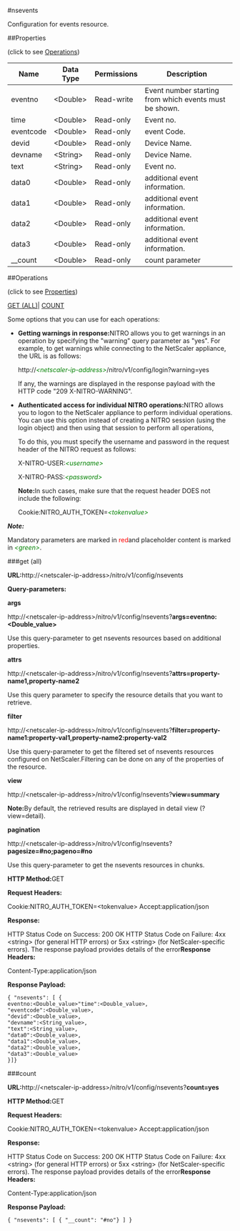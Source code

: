 #nsevents

Configuration for events resource.


##Properties 
<span>(click to see [Operations](#opera))</span>


<table><thead><tr><th>Name</th><th>Data Type</th><th>Permissions</th><th>Description</th></tr></thead><tbody><tr><td>eventno</td><td>&lt;Double></td><td>Read-write</td><td>Event number starting from which events must be shown.</td></tr><tr><td>time</td><td>&lt;Double></td><td>Read-only</td><td>Event no.</td></tr><tr><td>eventcode</td><td>&lt;Double></td><td>Read-only</td><td>event Code.</td></tr><tr><td>devid</td><td>&lt;Double></td><td>Read-only</td><td>Device Name.</td></tr><tr><td>devname</td><td>&lt;String></td><td>Read-only</td><td>Device Name.</td></tr><tr><td>text</td><td>&lt;String></td><td>Read-only</td><td>Event no.</td></tr><tr><td>data0</td><td>&lt;Double></td><td>Read-only</td><td>additional event information.</td></tr><tr><td>data1</td><td>&lt;Double></td><td>Read-only</td><td>additional event information.</td></tr><tr><td>data2</td><td>&lt;Double></td><td>Read-only</td><td>additional event information.</td></tr><tr><td>data3</td><td>&lt;Double></td><td>Read-only</td><td>additional event information.</td></tr><tr><td>__count</td><td>&lt;Double></td><td>Read-only</td><td>count parameter</td></tr></tbody></table>
##Operations 
<span>(click to see [Properties](#prope))</span>


[GET (ALL)](#ge)| [COUNT](#)


Some options that you can use for each operations:
<ul><li><p><b>Getting warnings in response:</b>NITRO allows you to get warnings in an operation by specifying the "warning" query parameter as "yes". For example, to get warnings while connecting to the NetScaler appliance, the URL is as follows:</p><p>http://<span style="color:green;font-style:italic;">&lt;netscaler-ip-address&gt;</span>/nitro/v1/config/login?warning=yes</p><p>If any, the warnings are displayed in the response payload with the HTTP code "209 X-NITRO-WARNING".</p></li><li><p><b>Authenticated access for individual NITRO operations:</b>NITRO allows you to logon to the NetScaler appliance to perform individual operations. You can use this option instead of creating a NITRO session (using the login object) and then using that session to perform all operations,</p><p>To do this, you must specify the username and password in the request header of the NITRO request as follows:</p><p>X-NITRO-USER:<span style="color:green;font-style:italic;">&lt;username&gt;</span></p><p>X-NITRO-PASS:<span style="color:green;font-style:italic;">&lt;password&gt;</span></p><p><b>Note:</b>In such cases, make sure that the request header DOES not include the following:</p><p>Cookie:NITRO_AUTH_TOKEN=<span style="color:green;font-style:italic;">&lt;tokenvalue&gt;</span></p></li></ul>



***Note:*** 
Mandatory parameters are marked in <span style="color:#FF0000;">red</span>and placeholder content is marked in <span style="color:green;font-style:italic">&lt;green&gt;</span>.

###get (all)



<b>URL:</b>http://&lt;netscaler-ip-address&gt;/nitro/v1/config/nsevents
<b>Query-parameters:</b>
<b>args</b>
http://&lt;netscaler-ip-address&gt;/nitro/v1/config/nsevents?<b>args=eventno:&lt;Double_value&gt;</b>
Use this query-parameter to get nsevents resources based on additional properties.


<b>attrs</b>
http://&lt;netscaler-ip-address&gt;/nitro/v1/config/nsevents?<b>attrs=property-name1,property-name2</b>
Use this query parameter to specify the resource details that you want to retrieve.


<b>filter</b>
http://&lt;netscaler-ip-address&gt;/nitro/v1/config/nsevents?<b>filter=property-name1:property-val1,property-name2:property-val2</b>
Use this query-parameter to get the filtered set of nsevents resources configured on NetScaler.Filtering can be done on any of the properties of the resource.


<b>view</b>
http://&lt;netscaler-ip-address&gt;/nitro/v1/config/nsevents?<b>view=summary</b>
<b>Note:</b>By default, the retrieved results are displayed in detail view (?view=detail).


<b>pagination</b>
http://&lt;netscaler-ip-address&gt;/nitro/v1/config/nsevents?<b>pagesize=#no;pageno=#no</b>
Use this query-parameter to get the nsevents resources in chunks.



<b>HTTP Method:</b>GET
<b>Request Headers:</b>

Cookie:NITRO_AUTH_TOKEN=&lt;tokenvalue&gt;Accept:application/json

<b>Response:</b>
HTTP Status Code on Success: 200 OKHTTP Status Code on Failure: 4xx &lt;string&gt; (for general HTTP errors) or 5xx &lt;string&gt; (for NetScaler-specific errors). The response payload provides details of the error<b>Response Headers:</b>

Content-Type:application/json

<b>Response Payload: </b>```{ "nsevents": [ {eventno:<Double_value>"time":<Double_value>,"eventcode":<Double_value>,"devid":<Double_value>,"devname":<String_value>,"text":<String_value>,"data0":<Double_value>,"data1":<Double_value>,"data2":<Double_value>,"data3":<Double_value>}]}```



###count



<b>URL:</b>http://&lt;netscaler-ip-address&gt;/nitro/v1/config/nsevents?<b>count=yes</b>
<b>HTTP Method:</b>GET
<b>Request Headers:</b>

Cookie:NITRO_AUTH_TOKEN=&lt;tokenvalue&gt;Accept:application/json

<b>Response:</b>
HTTP Status Code on Success: 200 OKHTTP Status Code on Failure: 4xx &lt;string&gt; (for general HTTP errors) or 5xx &lt;string&gt; (for NetScaler-specific errors). The response payload provides details of the error<b>Response Headers:</b>

Content-Type:application/json

<b>Response Payload: </b>```{ "nsevents": [ { "__count": "#no"} ] }```



